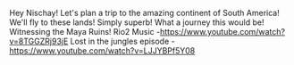 Hey Nischay! Let's plan a trip to the amazing continent of South America!
We'll fly to these lands! Simply superb!
What a journey this would be! Witnessing the Maya Ruins!
Rio2 Music -https://www.youtube.com/watch?v=8TGGZRj93jE
Lost in the jungles episode - https://www.youtube.com/watch?v=LJJYBPf5Y08
